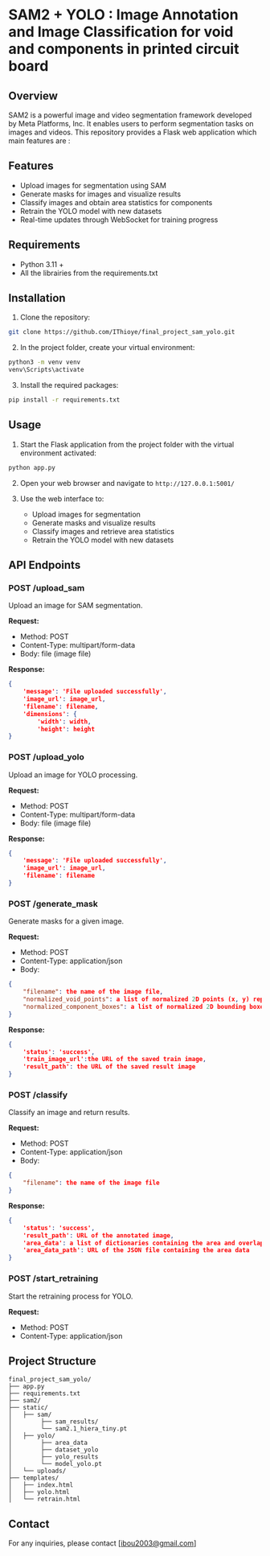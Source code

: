 # SAM2 + YOLO : Image Annotation and Image Classification for void and components in printed circuit board

## Overview
SAM2 is a powerful image and video segmentation framework developed by Meta Platforms, Inc. It enables users to perform segmentation tasks on images and videos. This repository provides a Flask web application which main features are :

## Features
- Upload images for segmentation using SAM
- Generate masks for images and visualize results
- Classify images and obtain area statistics for components
- Retrain the YOLO model with new datasets
- Real-time updates through WebSocket for training progress

## Requirements
- Python 3.11 +
- All the librairies from the requirements.txt

## Installation

1. Clone the repository:
```bash
git clone https://github.com/IThioye/final_project_sam_yolo.git
```

2. In the project folder, create your virtual environment:
```bash
python3 -m venv venv
venv\Scripts\activate
```
3. Install the required packages:
```bash
pip install -r requirements.txt
```

## Usage

1. Start the Flask application from the project folder with the virtual environment activated:
```bash
python app.py
```

2. Open your web browser and navigate to `http://127.0.0.1:5001/`

3. Use the web interface to:
   - Upload images for segmentation
   - Generate masks and visualize results
   - Classify images and retrieve area statistics
   - Retrain the YOLO model with new datasets


## API Endpoints

### POST /upload_sam
Upload an image for SAM segmentation.

**Request:**
- Method: POST
- Content-Type: multipart/form-data
- Body: file (image file)

**Response:**
```json
{
    'message': 'File uploaded successfully',
    'image_url': image_url,
    'filename': filename,
    'dimensions': {
        'width': width,
        'height': height
}
```

### POST /upload_yolo
Upload an image for YOLO processing.

**Request:**
- Method: POST
- Content-Type: multipart/form-data
- Body: file (image file)

**Response:**
```json
{
    'message': 'File uploaded successfully',
    'image_url': image_url,
    'filename': filename
}
```

### POST /generate_mask
Generate masks for a given image.

**Request:**
- Method: POST
- Content-Type: application/json
- Body:
```json
{
    "filename": the name of the image file,
    "normalized_void_points": a list of normalized 2D points (x, y) representing the voids,
    "normalized_component_boxes": a list of normalized 2D bounding boxes (x, y, w, h) representing the components
}
```

**Response:**
```json
{
    'status': 'success',
    'train_image_url':the URL of the saved train image,
    'result_path': the URL of the saved result image
}
```

### POST /classify
Classify an image and return results.

**Request:**
- Method: POST
- Content-Type: application/json
- Body:
```json
{
    "filename": the name of the image file
}
```

**Response:**
```json
{
    'status': 'success',
    'result_path': URL of the annotated image,
    'area_data': a list of dictionaries containing the area and overlap statistics for each component,
    'area_data_path': URL of the JSON file containing the area data
}
```

### POST /start_retraining
Start the retraining process for YOLO.

**Request:**
- Method: POST
- Content-Type: application/json


## Project Structure
```
final_project_sam_yolo/
├── app.py
├── requirements.txt
├── sam2/
├── static/
│   ├── sam/
│        ├── sam_results/
│        └── sam2.1_hiera_tiny.pt
│   ├── yolo/
│        ├── area_data
│        ├── dataset_yolo
│        ├── yolo_results
│        └── model_yolo.pt
│   └── uploads/
├── templates/
│   ├── index.html
│   ├── yolo.html
│   └── retrain.html

```

## Contact
For any inquiries, please contact [ibou2003@gmail.com]
